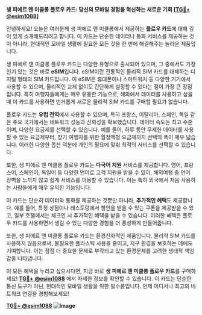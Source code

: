 **생 피에르 앤 미클롱 플로우 카드: 당신의 모바일 경험을 혁신하는 새로운 기회 [[TG💪+ @esim1088](https://t.me/s/esim1088)]**

안녕하세요! 오늘은 여러분께 생 피에르 앤 미클롱에서 제공하는 **플로우 카드**에 대해 깊이 있게 소개해드리려고 합니다. 이 카드는 단순한 데이터나 통화 서비스를 제공하는 것이 아니라, 현대적인 모바일 생활에 필요한 모든 것을 한 번에 해결해주는 놀라운 제품입니다.

생 피에르 앤 미클롱 플로우 카드는 다양한 유형으로 출시되어 있으며, 그 중에서도 가장 인기 있는 것은 바로 **eSIM**입니다. eSIM이란 전통적인 물리적 SIM 카드를 대체하는 디지털 형태의 SIM 카드입니다. 이 eSIM은 휴대폰이나 스마트워치 등 다양한 기기에서 사용할 수 있으며, 물리적인 교체 없이도 간단하게 설정할 수 있다는 점이 가장 큰 장점입니다. 특히 여행자들에게는 매우 유용한 기능으로, 해외에서 데이터를 사용하고 싶을 때 이 카드를 사용하면 번거롭게 새로운 물리적 SIM 카드를 구매할 필요가 없습니다.

플로우 카드는 **유럽 전역**에서 사용할 수 있으며, 특히 프랑스, 이탈리아, 스페인, 독일 같은 주요 국가에서는 네트워크 성능과 신뢰성을 확보했습니다. 데이터 속도는 최고 수준이며, 다양한 요금제를 선택할 수 있습니다. 예를 들어, 하루 동안 무제한 데이터를 사용할 수 있는 요금제부터, 장기 여행자를 위한 월정액형 요금제까지 선택의 폭이 매우 넓습니다. 이러한 다양한 옵션 덕분에 개인의 필요에 맞춰 최적의 서비스를 선택할 수 있습니다.

또한, 생 피에르 앤 미클롱 플로우 카드는 **다국어 지원** 서비스를 제공합니다. 영어, 프랑스어, 스페인어, 독일어 등 다양한 언어로 고객 지원을 받을 수 있어, 해외여행 중 언어 장벽을 느끼지 않고 쉽게 서비스를 이용할 수 있습니다. 이는 특히 외국에서 처음 사용하는 사람들에게 매우 유익한 기능입니다.

이 카드는 단순히 데이터와 통화를 제공하는 것뿐만 아니라, **추가적인 혜택**도 제공합니다. 예를 들어, 특정 상점이나 레스토랑에서 할인을 받을 수 있는 쿠폰을 제공받을 수 있고, 일부 호텔에서는 체크인 시 추가적인 혜택을 받을 수 있습니다. 이러한 혜택은 플로우 카드를 사용하면서 생길 수 있는 다양한 경험을 더 풍성하게 만들어줍니다.

또한, 생 피에르 앤 미클롱 플로우 카드는 환경친화적인 제품입니다. 물리적 SIM 카드를 사용하지 않음으로써, 불필요한 플라스틱 사용을 줄이고, 지구 환경을 보호하는 데에도 기여합니다. 이는 점점 더 중요한 문제로 부각되고 있는 환경문제를 고려한 생태적 책임감을 나타냅니다.

이 모든 혜택을 누리고 싶으시다면, 지금 바로 **생 피에르 앤 미클롱 플로우 카드**를 구매하세요! **[TG💪+ @esim1088](https://t.me/s/esim1088)** 에서 자세한 정보를 확인할 수 있습니다. 이 카드는 단순한 통신 도구가 아닌, 현대적인 모바일 생활을 위한 필수품입니다. 언제 어디서나 최고의 네트워크 연결을 경험해보세요!

**[TG💪+ @esim1088](https://t.me/s/esim1088) ![Image](https://i.postimg.cc/Y0z9fWf4/image.png)**